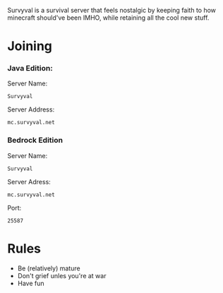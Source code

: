Survyval is a survival server that feels nostalgic by keeping faith to how minecraft should've been IMHO, while retaining all the cool new stuff.

# Joining
### Java Edition:
Server Name:
```
Survyval
```
Server Address:
```
mc.survyval.net
```
### Bedrock Edition
Server Name:
```
Survyval
```
Server Adress:
```
mc.survyval.net
```
Port:
```
25587
```

# Rules
* Be (relatively) mature
* Don't grief unles you're at war
* Have fun
